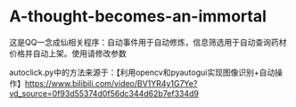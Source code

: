 # A-thought-becomes-an-immortal
这是QQ一念成仙相关程序：自动事件用于自动修炼，信息筛选用于自动查询药材价格并自动上架。使用请修改参数

autoclick.py中的方法来源于：【利用opencv和pyautogui实现图像识别+自动操作】https://www.bilibili.com/video/BV1YR4y1G7Ye?vd_source=0f93d55374d0f56dc344d62b7ef334d9
